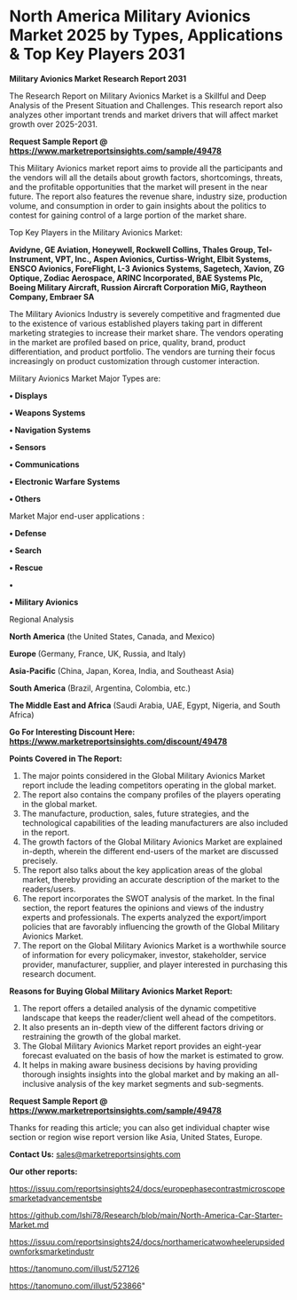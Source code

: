 # North America Military Avionics Market 2025 by Types, Applications & Top Key Players 2031

<strong>Military Avionics Market Research Report 2031</strong>

The Research Report on Military Avionics Market is a Skillful and Deep Analysis of the Present Situation and Challenges. This research report also analyzes other important trends and market drivers that will affect market growth over 2025-2031.

<strong>Request Sample Report @ <a href=https://www.marketreportsinsights.com/sample/49478>https://www.marketreportsinsights.com/sample/49478</a></strong>

This Military Avionics market report aims to provide all the participants and the vendors will all the details about growth factors, shortcomings, threats, and the profitable opportunities that the market will present in the near future. The report also features the revenue share, industry size, production volume, and consumption in order to gain insights about the politics to contest for gaining control of a large portion of the market share.

Top Key Players in the Military Avionics Market:

<strong>Avidyne, GE Aviation, Honeywell, Rockwell Collins, Thales Group, Tel-Instrument, VPT, Inc., Aspen Avionics, Curtiss-Wright, Elbit Systems, ENSCO Avionics, ForeFlight, L-3 Avionics Systems, Sagetech, Xavion, ZG Optique, Zodiac Aerospace, ARINC Incorporated, BAE Systems Plc, Boeing Military Aircraft, Russion Aircraft Corporation MiG, Raytheon Company, Embraer SA</strong>

The Military Avionics Industry is severely competitive and fragmented due to the existence of various established players taking part in different marketing strategies to increase their market share. The vendors operating in the market are profiled based on price, quality, brand, product differentiation, and product portfolio. The vendors are turning their focus increasingly on product customization through customer interaction.

Military Avionics Market Major Types are:

<strong>•  Displays

•  Weapons Systems

•  Navigation Systems

•  Sensors

•  Communications

•  Electronic Warfare Systems

•  Others</strong>

Market Major end-user applications :

<strong>•  Defense

•  Search

•  Rescue

•  

•  Military Avionics</strong>

Regional Analysis

</u><strong><b>North America</b></strong> (the United States, Canada, and Mexico)

<strong><b>Europe </b></strong>(Germany, France, UK, Russia, and Italy)

<strong><b>Asia-Pacific</b></strong> (China, Japan, Korea, India, and Southeast Asia)

<strong><b>South America</b></strong> (Brazil, Argentina, Colombia, etc.)

<strong><b>The Middle East and Africa</b></strong> (Saudi Arabia, UAE, Egypt, Nigeria, and South Africa)

<strong>Go For Interesting Discount Here: <a href=https://www.marketreportsinsights.com/discount/49478>https://www.marketreportsinsights.com/discount/49478</a></strong>

<strong>Points Covered in The Report:</strong>
<ol>
  <li>The major points considered in the Global Military Avionics Market report include the leading competitors operating in the global market.</li>
  <li>The report also contains the company profiles of the players operating in the global market.</li>
  <li>The manufacture, production, sales, future strategies, and the technological capabilities of the leading manufacturers are also included in the report.</li>
  <li>The growth factors of the Global Military Avionics Market are explained in-depth, wherein the different end-users of the market are discussed precisely.</li>
  <li>The report also talks about the key application areas of the global market, thereby providing an accurate description of the market to the readers/users.</li>
  <li>The report incorporates the SWOT analysis of the market. In the final section, the report features the opinions and views of the industry experts and professionals. The experts analyzed the export/import policies that are favorably influencing the growth of the Global Military Avionics Market.</li>
  <li>The report on the Global Military Avionics Market is a worthwhile source of information for every policymaker, investor, stakeholder, service provider, manufacturer, supplier, and player interested in purchasing this research document.</li>
</ol>
<strong>Reasons for Buying Global Military Avionics Market Report:</strong>

<ol>
  <li>The report offers a detailed analysis of the dynamic competitive landscape that keeps the reader/client well ahead of the competitors.</li>
  <li>It also presents an in-depth view of the different factors driving or restraining the growth of the global market.</li>
  <li>The Global Military Avionics Market report provides an eight-year forecast evaluated on the basis of how the market is estimated to grow.</li>
  <li>It helps in making aware business decisions by having providing thorough insights insights into the global market and by making an all-inclusive analysis of the key market segments and sub-segments.</li>
</ol>
<strong>Request Sample Report @ <a href=https://www.marketreportsinsights.com/sample/49478>https://www.marketreportsinsights.com/sample/49478</a></strong>


Thanks for reading this article; you can also get individual chapter wise section or region wise report version like Asia, United States, Europe.

<strong>Contact Us:</strong>
sales@marketreportsinsights.com

<strong>Our other reports:</strong>

<a href=https://issuu.com/reportsinsights24/docs/europephasecontrastmicroscopesmarketadvancementsbe>https://issuu.com/reportsinsights24/docs/europephasecontrastmicroscopesmarketadvancementsbe</a>

<a href=https://github.com/Ishi78/Research/blob/main/North-America-Car-Starter-Market.md>https://github.com/Ishi78/Research/blob/main/North-America-Car-Starter-Market.md</a>

<a href=https://issuu.com/reportsinsights24/docs/northamericatwowheelerupsidedownforksmarketindustr>https://issuu.com/reportsinsights24/docs/northamericatwowheelerupsidedownforksmarketindustr</a>

<a href=https://tanomuno.com/illust/527126>https://tanomuno.com/illust/527126</a>

<a href=https://tanomuno.com/illust/523866>https://tanomuno.com/illust/523866</a>"

